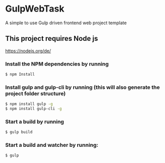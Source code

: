# GulpWebTask

A simple to use Gulp driven frontend web project template

## This project requires Node js

https://nodejs.org/de/

### Install the NPM dependencies by running

```bash
$ npm Install
```

### Install gulp and gulp-cli by running (this will also generate the project folder structure)

```bash
$ npm install gulp -g
$ npm install gulp-cli -g
```

### Start a build by running

```bash
$ gulp build
```

### Start a build and watcher by running:

```bash
$ gulp
```

